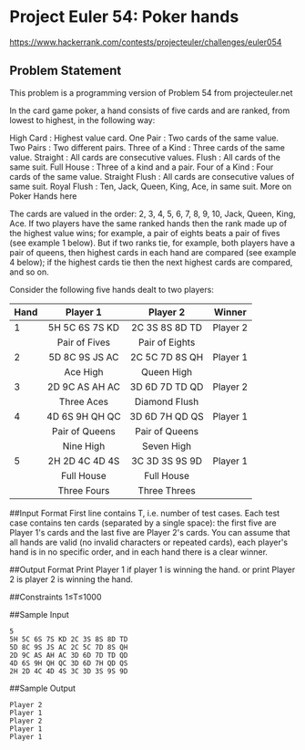 # Project Euler 54: Poker hands
https://www.hackerrank.com/contests/projecteuler/challenges/euler054

## Problem Statement

This problem is a programming version of Problem 54 from projecteuler.net

In the card game poker, a hand consists of five cards and are ranked, from lowest to highest, in the following way:

High Card : Highest value card.
One Pair : Two cards of the same value.
Two Pairs : Two different pairs.
Three of a Kind : Three cards of the same value.
Straight : All cards are consecutive values.
Flush : All cards of the same suit.
Full House : Three of a kind and a pair.
Four of a Kind : Four cards of the same value.
Straight Flush : All cards are consecutive values of same suit.
Royal Flush : Ten, Jack, Queen, King, Ace, in same suit.
More on Poker Hands here

The cards are valued in the order:
2, 3, 4, 5, 6, 7, 8, 9, 10, Jack, Queen, King, Ace.
If two players have the same ranked hands then the rank made up of the highest value wins; for example, a pair of eights beats a pair of fives (see example 1 below). But if two ranks tie, for example, both players have a pair of queens, then highest cards in each hand are compared (see example 4 below); if the highest cards tie then the next highest cards are compared, and so on.

Consider the following five hands dealt to two players:

|Hand     | Player 1       | Player 2       | Winner       |
|:--------|:--------------:|:--------------:|:------------:|
|1        | 5H 5C 6S 7S KD | 2C 3S 8S 8D TD | Player 2     |
|         | Pair of Fives  | Pair of Eights |              |
|2        | 5D 8C 9S JS AC | 2C 5C 7D 8S QH | Player 1     |
|         | Ace High       | Queen High     |              |
|3        | 2D 9C AS AH AC | 3D 6D 7D TD QD | Player 2     |
|         | Three Aces     | Diamond Flush  |              |
|4        | 4D 6S 9H QH QC | 3D 6D 7H QD QS | Player 1     |
|         | Pair of Queens | Pair of Queens |              |
|         | Nine High      | Seven High     |              |
|5        | 2H 2D 4C 4D 4S | 3C 3D 3S 9S 9D | Player 1     |
|         | Full House     | Full House     |              |
|         | Three Fours    | Three Threes   |              |

##Input Format 
First line contains T, i.e. number of test cases. Each test case contains ten cards (separated by a single space): the first five are Player 1's cards and the last five are Player 2's cards. You can assume that all hands are valid (no invalid characters or repeated cards), each player's hand is in no specific order, and in each hand there is a clear winner.

##Output Format 
Print Player 1 if player 1 is winning the hand. or print Player 2 is player 2 is winning the hand.

##Constraints 
1≤T≤1000

##Sample Input
```
5
5H 5C 6S 7S KD 2C 3S 8S 8D TD
5D 8C 9S JS AC 2C 5C 7D 8S QH
2D 9C AS AH AC 3D 6D 7D TD QD
4D 6S 9H QH QC 3D 6D 7H QD QS
2H 2D 4C 4D 4S 3C 3D 3S 9S 9D
```
##Sample Output
```
Player 2
Player 1
Player 2
Player 1
Player 1
```
